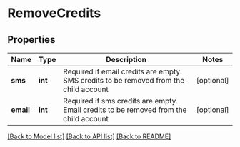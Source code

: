 # RemoveCredits

## Properties
Name | Type | Description | Notes
------------ | ------------- | ------------- | -------------
**sms** | **int** | Required if email credits are empty. SMS credits to be removed from the child account | [optional] 
**email** | **int** | Required if sms credits are empty. Email credits to be removed from the child account | [optional] 

[[Back to Model list]](../../README.md#documentation-for-models) [[Back to API list]](../../README.md#documentation-for-api-endpoints) [[Back to README]](../../README.md)


